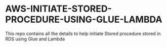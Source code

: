 # AWS-INITIATE-STORED-PROCEDURE-USING-GLUE-LAMBDA
This repo contains all the details to help initiate Stored procedure stored in RDS using Glue and Lambda
